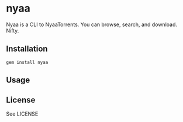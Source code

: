 # nyaa

Nyaa is a CLI to NyaaTorrents. You can browse, search, and download. Nifty.

## Installation

    gem install nyaa

## Usage

## License

See LICENSE
